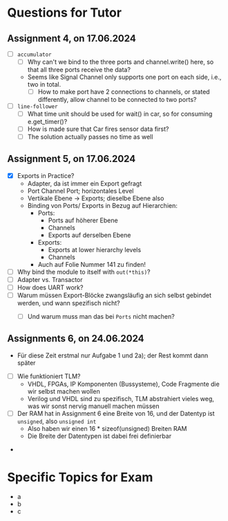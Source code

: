 # Questions for Tutor

## Assignment 4, on 17.06.2024
- [ ] `accumulator`
  - [ ] Why can't we bind to the three ports and channel.write() here, so that all three ports receive the data?
  - Seems like Signal Channel only supports one port on each side, i.e., two in total. 
    - [ ] How to make port have 2 connections to channels, or stated differently, allow channel to be connected to two ports?
- [ ] `line-follower`
  - [ ] What time unit should be used for wait() in car, so for consuming e.get_timer()?
  - [ ] How is made sure that Car fires sensor data first?
  - [ ] The solution actually passes no time as well

## Assignment 5, on 17.06.2024
- [x] Exports in Practice?
  - Adapter, da ist immer ein Export gefragt
  - Port Channel Port; horizontales Level
  - Vertikale Ebene -> Exports; dieselbe Ebene also
  - Binding von Ports/ Exports in Bezug auf Hierarchien:
    - Ports:
      - Ports auf höherer Ebene
      - Channels
      - Exports auf derselben Ebene
    - Exports:
      - Exports at lower hierarchy levels
      - Channels
    - Auch auf Folie Nummer 141 zu finden!
- [ ] Why bind the module to itself with `out(*this)`?
- [ ] Adapter vs. Transactor
- [ ] How does UART work?
- [ ] Warum müssen Export-Blöcke zwangsläufig an sich selbst gebindet werden, und wann spezifisch nicht?
  - [ ] Und warum muss man das bei `Ports` nicht machen?


## Assignments 6, on 24.06.2024
- Für diese Zeit erstmal nur Aufgabe 1 und 2a); der Rest kommt dann später
- [ ] Wie funktioniert TLM?
  - VHDL, FPGAs, IP Komponenten (Bussysteme), Code Fragmente die wir selbst machen wollen
  - Verilog und VHDL sind zu spezifisch, TLM abstrahiert vieles weg, was wir sonst nervig manuell machen müssen
- [ ] Der RAM hat in Assignment 6 eine Breite von 16, und der Datentyp ist `unsigned`, also `unsigned int`
  - Also haben wir einen 16 * sizeof(unsigned) Breiten RAM
  - Die Breite der Datentypen ist dabei frei definierbar
- 

# Specific Topics for Exam
- a
- b
- c